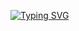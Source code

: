 <a href="https://git.io/typing-svg"><img src="https://readme-typing-svg.demolab.com?font=Fira+Code&weight=100&size=200&duration=1000&pause=1000&color=F7F7F7&center=true&vCenter=true&width=1200&height=350&lines=%F0%9F%98%AA%F0%9F%92%A4" alt="Typing SVG" /></a>


